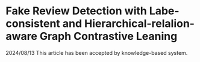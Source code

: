 # Fake Review Detection with Labe-consistent and Hierarchical-relalion-aware Graph Contrastive Leaning

2024/08/13 This article has been accepted by knowledge-based system.

